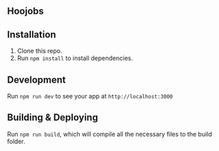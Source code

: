 ## Hoojobs

## Installation

1. Clone this repo. 
1. Run `npm install` to install dependencies.

## Development

Run `npm run dev` to see your app at `http://localhost:3000`

## Building & Deploying

Run `npm run build`, which will compile all the necessary files to the build folder.
